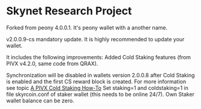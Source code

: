 # Skynet Research Project
Forked from peony 4.0.0.1.  It's peony wallet with a another name.

v2.0.0.9-cs mandatory update. It is highly recommended to update your wallet.

It includes the following improvements:
 Added Cold Staking features  (from PIVX v4.2.0, same code from QRAX).

Synchronization will be disabled in wallets version 2.0.0.8 after Cold Staking is enabled and the first CS reward block is created.
For more information see topic <a href="https://forum.pivx.org/threads/a-pivx-cold-staking-how-to.745/">A PIVX Cold Staking How-To</a>
Set staking=1 and coldstaking=1 in file skyrcoin.conf of staker wallet (this needs to be online 24/7). 
Own Staker wallet balance can be zero.
